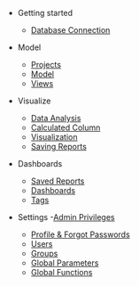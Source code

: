 - Getting started
  - [Database Connection](DatabaseConnection.md)

- Model
  - [Projects](Projects.md)
  - [Model](Model.md)
  - [Views](Views.md)

- Visualize
  - [Data Analysis](DataRun.md)  
  - [Calculated Column](CalculatedColumn.md)
  - [Visualization](Visualization.md)
  - [Saving Reports](SavingReports.md)

- Dashboards
  - [Saved Reports](SavedReports.md)  
  - [Dashboards](Dashboards.md)
  - [Tags](Tags.md)

- Settings
  -[Admin Privileges](AdminPrivileges.md)
  - [Profile & Forgot Passwords](ProfileForgotPasswords.md)  
  - [Users](Users.md)
  - [Groups](Groups.md)
  - [Global Parameters](GlobalParameters.md)  
  - [Global Functions](GlobalFunctions.md)
  
